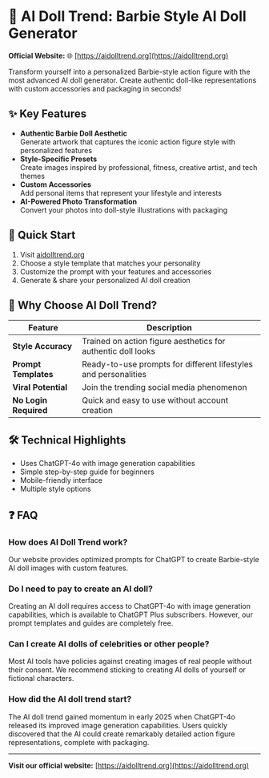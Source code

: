 # 🎀 AI Doll Trend: Barbie Style AI Doll Generator

**Official Website:** 🌐 [https://aidolltrend.org](https://aidolltrend.org)

Transform yourself into a personalized Barbie-style action figure with the most advanced AI doll generator. Create authentic doll-like representations with custom accessories and packaging in seconds!

## ✨ Key Features

* **Authentic Barbie Doll Aesthetic**  
  Generate artwork that captures the iconic action figure style with personalized features
* **Style-Specific Presets**  
  Create images inspired by professional, fitness, creative artist, and tech themes
* **Custom Accessories**  
  Add personal items that represent your lifestyle and interests
* **AI-Powered Photo Transformation**  
  Convert your photos into doll-style illustrations with packaging

## 🚀 Quick Start

1. Visit [aidolltrend.org](https://aidolltrend.org)
2. Choose a style template that matches your personality
3. Customize the prompt with your features and accessories
4. Generate & share your personalized AI doll creation

## 🌟 Why Choose AI Doll Trend?

| Feature               | Description                                                     |
|-----------------------|-----------------------------------------------------------------|
| **Style Accuracy**    | Trained on action figure aesthetics for authentic doll looks    |
| **Prompt Templates**  | Ready-to-use prompts for different lifestyles and personalities |
| **Viral Potential**   | Join the trending social media phenomenon                       |
| **No Login Required** | Quick and easy to use without account creation                  |

## 🛠️ Technical Highlights

* Uses ChatGPT-4o with image generation capabilities
* Simple step-by-step guide for beginners
* Mobile-friendly interface
* Multiple style options

## ❓ FAQ

### How does AI Doll Trend work?

Our website provides optimized prompts for ChatGPT to create Barbie-style AI doll images with custom features.

### Do I need to pay to create an AI doll?

Creating an AI doll requires access to ChatGPT-4o with image generation capabilities, which is available to ChatGPT Plus subscribers. However, our prompt templates and guides are completely free.

### Can I create AI dolls of celebrities or other people?

Most AI tools have policies against creating images of real people without their consent. We recommend sticking to creating AI dolls of yourself or fictional characters.

### How did the AI doll trend start?

The AI doll trend gained momentum in early 2025 when ChatGPT-4o released its improved image generation capabilities. Users quickly discovered that the AI could create remarkably detailed action figure representations, complete with packaging.

---

**Visit our official website:** [https://aidolltrend.org](https://aidolltrend.org)
